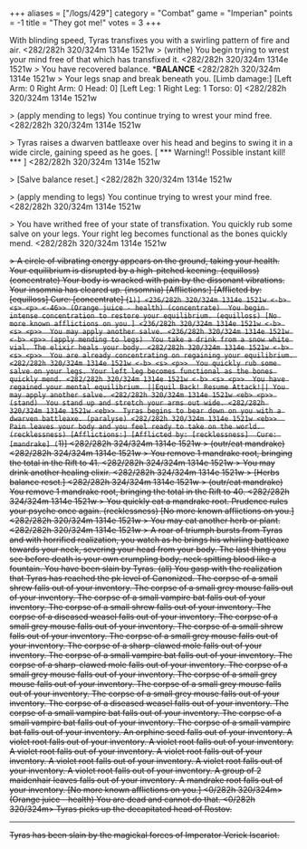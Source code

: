 +++
aliases = ["/logs/429"]
category = "Combat"
game = "Imperian"
points = -1
title = "They got me!"
votes = 3
+++

With blinding speed, Tyras transfixes you with a swirling pattern of fire and 
air.
<282/282h 320/324m 1314e 1521w <eb>> (writhe) 
You begin trying to wrest your mind free of that which has transfixed it.
<282/282h 320/324m 1314e 1521w <e-> <w>> 
You have recovered balance.
*************BALANCE************
<282/282h 320/324m 1314e 1521w <eb> <w>> 
Your legs snap and break beneath you.
[Limb damage:]
[Left Arm: 0  Right Arm: 0  Head:  0]
[Left Leg: 1  Right Leg: 1  Torso: 0]
<282/282h 320/324m 1314e 1521w <eb> <w> <p>> (apply mending to legs) 
You continue trying to wrest your mind free.
<282/282h 320/324m 1314e 1521w <eb> <sw> <p>> 
Tyras raises a dwarven battleaxe over his head and begins to swing it in a wide
circle, gaining speed as he goes.
[ *** Warning!! Possible instant kill! *** ]
<282/282h 320/324m 1314e 1521w <eb> <sw> <p>> 
[Salve balance reset.]
<282/282h 320/324m 1314e 1521w <eb> <w> <p>> (apply mending to legs) 
You continue trying to wrest your mind free.
<282/282h 320/324m 1314e 1521w <eb> <sw> <p>> 
You have writhed free of your state of transfixation.
You quickly rub some salve on your legs.
Your right leg becomes functional as the bones quickly mend.
<282/282h 320/324m 1314e 1521w <eb> <s> <p>> 
A circle of vibrating energy appears on the ground, taking your health.
Your equilibrium is disrupted by a high-pitched keening. (equilloss) (concentrate)
Your body is wracked with pain by the dissonant vibrations.
Your insomnia has cleared up. (insomnia)
[Afflictions:]
[Afflicted by: [equilloss]  Cure: [concentrate] (`1)]
<236/282h 320/324m 1314e 1521w <-b> <s> <p> <-46>> (Orange juice - health) (concentrate) 
You begin intense concentration to restore your equilibrium. (equilloss)
[No more known afflictions on you.]
<236/282h 320/324m 1314e 1521w <-b> <s> <p>> 
You may apply another salve.
<236/282h 320/324m 1314e 1521w <-b> <p>> (apply mending to legs) 
You take a drink from a snow white vial.
The elixir heals your body.
<282/282h 320/324m 1314e 1521w <-b> <s> <p>> 
You are already concentrating on regaining your equilibrium.
<282/282h 320/324m 1314e 1521w <-b> <s> <p>> 
You quickly rub some salve on your legs.
Your left leg becomes functional as the bones quickly mend.
<282/282h 320/324m 1314e 1521w <-b> <s> <p>> 
You have regained your mental equilibrium.
||Equil Back! Resume Attack!||
You may apply another salve.
<282/282h 320/324m 1314e 1521w <eb> <p>> (stand) 
You stand up and stretch your arms out wide.
<282/282h 320/324m 1314e 1521w <eb>> 
Tyras begins to bear down on you with a dwarven battleaxe. (paralyse)
<282/282h 320/324m 1314e 1521w <eb>> 
Pain leaves your body and you feel ready to take on the world. (recklessness)
[Afflictions:]
[Afflicted by: [recklessness]  Cure: [mandrake] (`1)]
<282/282h 324/324m 1314e 1521w <eb>> (outr/eat mandrake) 
<282/282h 324/324m 1314e 1521w <eb> <h>> 
You remove 1 mandrake root, bringing the total in the Rift to 41.
<282/282h 324/324m 1314e 1521w <eb> <h>> 
You may drink another healing elixir.
<282/282h 324/324m 1314e 1521w <eb> <h>> 
[Herbs balance reset.]
<282/282h 324/324m 1314e 1521w <eb>> (outr/eat mandrake) 
You remove 1 mandrake root, bringing the total in the Rift to 40.
<282/282h 324/324m 1314e 1521w <eb> <h>> 
You quickly eat a mandrake root.
Prudence rules your psyche once again. (recklessness)
[No more known afflictions on you.]
<282/282h 320/324m 1314e 1521w <eb> <h>> 
You may eat another herb or plant.
<282/282h 320/324m 1314e 1521w <eb>> 
A roar of triumph bursts from Tyras and with horrified realization, you watch 
as he brings his whirling battleaxe towards your neck, severing your head from 
your body. The last thing you see before death is your own crumpling body, neck
spitting blood like a fountain.
You have been slain by Tyras. (all)
You gasp with the realization that Tyras has reached the pk level of Canonized.
The corpse of a small shrew falls out of your inventory.
The corpse of a small grey mouse falls out of your inventory.
The corpse of a small vampire bat falls out of your inventory.
The corpse of a small shrew falls out of your inventory.
The corpse of a diseased weasel falls out of your inventory.
The corpse of a small grey mouse falls out of your inventory.
The corpse of a small shrew falls out of your inventory.
The corpse of a small grey mouse falls out of your inventory.
The corpse of a sharp-clawed mole falls out of your inventory.
The corpse of a small vampire bat falls out of your inventory.
The corpse of a sharp-clawed mole falls out of your inventory.
The corpse of a small grey mouse falls out of your inventory.
The corpse of a small grey mouse falls out of your inventory.
The corpse of a small grey mouse falls out of your inventory.
The corpse of a small grey mouse falls out of your inventory.
The corpse of a diseased weasel falls out of your inventory.
The corpse of a small vampire bat falls out of your inventory.
The corpse of a small vampire bat falls out of your inventory.
The corpse of a small vampire bat falls out of your inventory.
An orphine seed falls out of your inventory.
A violet root falls out of your inventory.
A violet root falls out of your inventory.
A violet root falls out of your inventory.
A violet root falls out of your inventory.
A violet root falls out of your inventory.
A violet root falls out of your inventory.
A violet root falls out of your inventory.
A group of 2 maidenhair leaves falls out of your inventory.
A mandrake root falls out of your inventory.
[No more known afflictions on you.]
<0/282h 320/324m> (Orange juice - health) 
You are dead and cannot do that.
<0/282h 320/324m> 
Tyras picks up the decapitated head of Rostov.

--------


Tyras has been slain by the magickal forces of Imperator Verick Iscariot.
